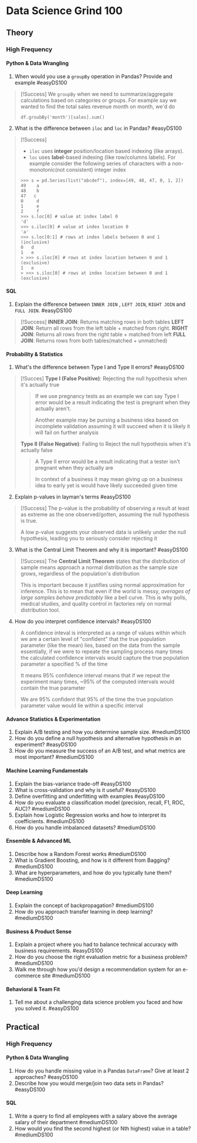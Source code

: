 # Data Science Grind 100

## Theory

### High Frequency

#### Python & Data Wrangling 
1. When would you use a `groupBy` operation in Pandas? Provide and example #easyDS100 
> [!Success]
> We `groupBy` when we need to summarize/aggregate calculations based on categories or groups.
> For example say we wanted to find the total sales revenue month on month, we'd do
> ```
> df.groubBy('month')[sales].sum()
> ```

2. What is the difference between `iloc` and `loc` in Pandas? #easyDS100  
>[!Success]
> - `iloc` uses **integer** position/location based indexing (like arrays).
> - `loc` uses **label**-based indexing (like row/columns labels).
> For example consider the following series of characters with a non-monotonic(not consistent) integer index
> ```
> >>> s = pd.Series(list("abcdef"), index=[49, 48, 47, 0, 1, 2])
> 49    a
> 48    b
> 47   c
> 0     d
> 1     e
> 2     f
> >>> s.loc[0] # value at index label 0
> 'd'
> >>> s.iloc[0] # value at index location 0
> 'a'
> >>> s.loc[0:1] # rows at index labels between 0 and 1 (inclusive)
> 0   d 
> 1   e 
>> >>> s.iloc[0] # rows at index location between 0 and 1 (exclusive)
> 1   e 
>> >>> s.iloc[0] # rows at index location between 0 and 1 (exclusive)
> ```


#### SQL
1. Explain the difference between `INNER JOIN` , `LEFT JOIN`, `RIGHT JOIN` and `FULL JOIN`. #easyDS100  
> [!Success]
> **INNER JOIN**: Returns matching rows in both tables 
> **LEFT JOIN**:  Return all rows from the left table + matched from right.
> **RIGHT JOIN**: Returns all rows from the right table + matched from left
> **FULL JOIN**: Returns rows from both tables(matched + unmatched)

#### Probability & Statistics
1. What's the difference between Type I and Type II errors? #easyDS100 
> [!Succes]
> **Type I (False Positive)**: Rejecting the null hypothesis when it's actually true
>> If we use pregnancy tests as an example we can say Type I error would be a result indicating the test is pregnant when they actually aren't.
>>
>> Another example may be pursing a business idea based on incomplete validation assuming it will succeed when it is likely it will fail on further analysis
>
> **Type II (False Negative)**: Failing to Reject the null hypothesis when it's actually false 
>> A Type II error would be a result indicating that a tester isn't pregnant when they actually are
>>
>> In context of a business it may mean giving up on a business idea to early yet is would have likely succeeded given time
>

2. Explain p-values in layman's terms #easyDS100 
> [!Success]
> The p-value is the probability of observing a result at least as extreme as the one observed/gotten, assuming the null hypothesis is true.
> 
> A low p-value suggests your observed data is unlikely under the null hypothesis, leading you to seriously consider rejecting it

3. What is the Central Limit Theorem and why it is important? #easyDS100 
>[!Success]
> The **Central Limit Theorem** states that the distribution of sample means approach a normal distribution as the sample size grows, regardless of the population's distribution
>
> This is important because it justifies using normal approximation for inference. This is to mean that even if the world is messy, _averages of large samples behave predictably_
> like a bell curve. This is why polls, medical studies, and quality control in factories rely on normal distribution tool.
>

4. How do you interpret confidence intervals? #easyDS100 
> A confidence inteval is interpreted as a range of values within which we are a certain level of "confident" that the true population parameter (like the mean) lies, based on the data from the sample
> essentially, if we were to repeate the sampling process many times the calculated confidence intervals would capture the true population parameter a specified % of the time
> 
>
> It means 95% confidence interval means that if we repeat the experiment many times, ~95% of the computed intervals would contain the true parameter
>
> We are 95% confident that 95% of the time the true population parameter value would lie within a specific interval

#### Advance Statistics & Experimentation
1. Explain A/B testing and how you determine sample size. #mediumDS100 
2. How do you define a null hypothesis and alternative hypothesis in an experiment? #easyDS100 
3. How do you measure the success of an A/B test, and what metrics are most important? #mediumDS100 
#### Machine Learning Fundamentals
1. Explain the bias-variance trade-off #easyDS100 
2. What is cross-validation and why is it useful? #easyDS100 
3. Define overfitting and underfitting with examples #easyDS100 
4. How do you evaluate a classification model (precision, recall, F1, ROC, AUC)? #mediumDS100 
5. Explain how Logistic Regression works and how to interpret its coefficients. #mediumDS100 
6. How do you handle imbalanced datasets? #mediumDS100 

#### Ensemble & Advanced ML
1. Describe how a Random Forest works #mediumDS100 
2. What is Gradient Boosting, and how is it different from Bagging? #mediumDS100 
3. What are hyperparameters, and how do you typically tune them? #mediumDS100 

#### Deep Learning
1. Explain the concept of backpropagation? #mediumDS100 
2. How do you approach transfer learning in deep learning? #mediumDS100 

#### Business & Product Sense
1. Explain a project where you had to balance technical accuracy with business requirements. #easyDS100 
2. How do you choose the right evaluation metric for a business problem? #mediumDS100 
3. Walk me through how you'd design a recommendation system for an e-commerce site #mediumDS100 

#### Behavioral & Team Fit
1. Tell me about a challenging data science problem you faced and how you solved it. #easyDS100 

## Practical

### High Frequency

#### Python & Data Wrangling

1. How do you handle missing value in a Pandas `DataFrame`? Give at least 2 approaches? #easyDS100
2. Describe how you would merge/join two data sets in Pandas? #easyDS100 

#### SQL
1. Write a query to find all employees with a salary above the average salary of their department #mediumDS100
2. How would you find the second highest (or Nth highest) value in a table? #mediumDS100 


